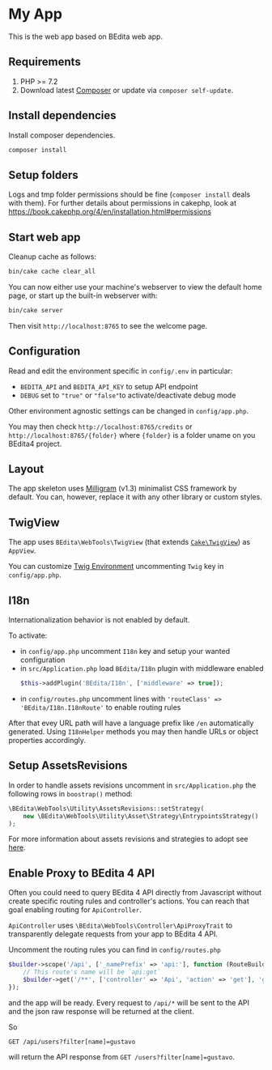 # My App

This is the web app based on BEdita web app.

## Requirements

1. PHP >= 7.2
1. Download latest [Composer](https://getcomposer.org/doc/00-intro.md) or update via `composer self-update`.

## Install dependencies

Install composer dependencies.

```bash
composer install
```
## Setup folders

Logs and tmp folder permissions should be fine (`composer install` deals with them).
For further details about permissions in cakephp, look at https://book.cakephp.org/4/en/installation.html#permissions

## Start web app

Cleanup cache as follows:

```bash
bin/cake cache clear_all
```

You can now either use your machine's webserver to view the default home page, or start
up the built-in webserver with:

```bash
bin/cake server
```

Then visit `http://localhost:8765` to see the welcome page.

## Configuration

Read and edit the environment specific in `config/.env` in particular:

* `BEDITA_API` and `BEDITA_API_KEY` to setup API endpoint
* `DEBUG` set to `"true"` or `"false"`to activate/deactivate debug mode

Other environment agnostic settings can be changed in `config/app.php`.

You may then check `http://localhost:8765/credits` or `http://localhost:8765/{folder}` where `{folder}` is a folder uname on you BEdita4 project.

## Layout

The app skeleton uses [Milligram](https://milligram.io/) (v1.3) minimalist CSS
framework by default. You can, however, replace it with any other library or
custom styles.

## TwigView

The app uses `BEdita\WebTools\TwigView` (that extends [`Cake\TwigView`](https://github.com/cakephp/twig-view)) as `AppView`.

You can customize [Twig Environment](https://twig.symfony.com/doc/3.x/api.html#environment-options) uncommenting `Twig` key in `config/app.php`.

## I18n

Internationalization behavior is not enabled by default.

To activate:

* in `config/app.php` uncomment `I18n` key and setup your wanted configuration
* in `src/Application.php` load `BEdita/I18n` plugin with middleware enabled
  ```php
  $this->addPlugin('BEdita/I18n', ['middleware' => true]);
  ```
* in `config/routes.php` uncomment lines with `'routeClass' => 'BEdita/I18n.I18nRoute'` to enable routing rules

After that evey URL path will have a language prefix like `/en` automatically generated.
Using `I18nHelper` methods you may then handle URLs or object properties accordingly.

## Setup AssetsRevisions

In order to handle assets revisions uncomment in `src/Application.php` the following rows in `boostrap()` method:

```php
\BEdita\WebTools\Utility\AssetsRevisions::setStrategy(
    new \BEdita\WebTools\Utility\Asset\Strategy\EntrypointsStrategy()
);
```

For more information about assets revisions and strategies to adopt see [here](https://github.com/bedita/web-tools#load-assets-with-assetrevisions).

## Enable Proxy to BEdita 4 API

Often you could need to query BEdita 4 API directly from Javascript without create specific routing rules and controller's actions. You can reach that goal enabling routing for `ApiController`.

`ApiController` uses `\BEdita\WebTools\Controller\ApiProxyTrait` to transparently delegate requests
from your app to BEdita 4 API.

Uncomment the routing rules you can find in `config/routes.php`

```php
$builder->scope('/api', ['_namePrefix' => 'api:'], function (RouteBuilder $builder) {
    // This route's name will be `api:get`
    $builder->get('/**', ['controller' => 'Api', 'action' => 'get'], 'get');
});
```

and the app will be ready. Every request to `/api/*` will be sent to the API and the json raw response
will be returned at the client.

So

```http
GET /api/users?filter[name]=gustavo
```

will return the API response from `GET /users?filter[name]=gustavo`.
